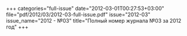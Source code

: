 +++
categories="full-issue"
date="2012-03-01T00:27:53+03:00"
file="pdf/2012/03/2012-03-full-issue.pdf"
issue="2012-03"
issue_name="2012 - №03"
title="Полный номер журнала №03 за 2012 год"
+++